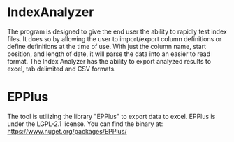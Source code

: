 # IndexAnalyzer
The program is designed to give the end user the ability to rapidly test index files. It does so by allowing the user to import/export column definitions or define definitions at the time of use. With just the column name, start position, and length of date, it will parse the data into an easier to read format. The Index Analyzer has the ability to export analyzed results to excel, tab delimited and CSV formats. 

# EPPlus
The tool is utilizing the library "EPPlus" to export data to excel. EPPlus is under the LGPL-2.1 license. You can find the binary at: https://www.nuget.org/packages/EPPlus/